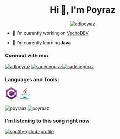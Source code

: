 <h1 align="center">Hi 👋, I'm Poyraz</h1>

<p align="center"> <a href="https://twitter.com/adlpoyraz" target="blank"><img src="https://img.shields.io/twitter/follow/adlpoyraz?logo=twitter&style=for-the-badge" alt="adlpoyraz" /></a> </p>

- 🔭 I’m currently working on [VechoDEV](https://github.com/VechoDEV)

- 🌱 I’m currently learning **Java**

<h3 align="left">Connect with me:</h3>
<p align="left">
<a href="https://twitter.com/adlpoyraz" target="blank"><img align="center" src="https://raw.githubusercontent.com/rahuldkjain/github-profile-readme-generator/master/src/images/icons/Social/twitter.svg" alt="adlpoyraz" height="30" width="40" /></a>
<a href="https://instagram.com/sadecepuraz" target="blank"><img align="center" src="https://raw.githubusercontent.com/rahuldkjain/github-profile-readme-generator/master/src/images/icons/Social/instagram.svg" alt="sadecepuraz" height="30" width="40" /></a><a href="https://open.spotify.com/user/d0glizgnhojgba84onf8kguk0" target="blank"><img align="center" src="https://www.logo.wine/a/logo/Spotify/Spotify-Icon-Logo.wine.svg" alt="sadecepuraz" height="50" width="60" /></a>
</p>

<h3 align="left">Languages and Tools:</h3>
<p align="left"> <a href="https://www.w3schools.com/cs/" target="_blank"> <img src="https://raw.githubusercontent.com/devicons/devicon/master/icons/csharp/csharp-original.svg" alt="csharp" width="40" height="40"/> </a> <a href="https://www.java.com" target="_blank"> <img src="https://raw.githubusercontent.com/devicons/devicon/master/icons/java/java-original.svg" alt="java" width="40" height="40"/> </a> </p>

<img align="center" src="https://github-readme-stats.vercel.app/api/top-langs?username=poyraaz&show_icons=true&theme=dracula&locale=en&layout=compact" alt="poyraaz" />
<img align="center" src="https://github-readme-stats.vercel.app/api?username=poyraaz&show_icons=true&theme=dracula&locale=en" alt="poyraaz" />

<p align="left">
<h3 align="left">I'm listening to this song right now:</h3>

[![spotify-github-profile](https://spotify-github-profile.vercel.app/api/view?uid=d0glizgnhojgba84onf8kguk0&cover_image=true&theme=natemoo-re)](https://github.com/kittinan/spotify-github-profile)
</p>
